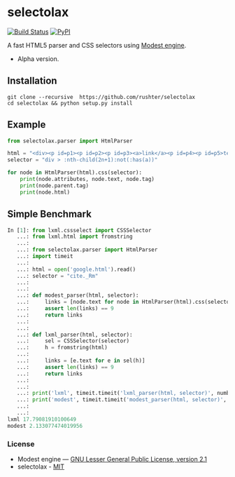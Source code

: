 # selectolax

[![Build Status](https://travis-ci.org/rushter/selectolax.svg?branch=master)](https://travis-ci.org/rushter/selectolax)
[![PyPI](https://img.shields.io/pypi/v/selectolax.svg)](https://pypi.python.org/pypi/selectolax)

A fast HTML5 parser and CSS selectors using [Modest engine](https://github.com/lexborisov/Modest/).

* Alpha version.

## Installation

```
git clone --recursive  https://github.com/rushter/selectolax
cd selectolax && python setup.py install
```

## Example

 
```python
from selectolax.parser import HtmlParser

html = "<div><p id=p1><p id=p2><p id=p3><a>link</a><p id=p4><p id=p5>text<p id=p6></div>"
selector = "div > :nth-child(2n+1):not(:has(a))"

for node in HtmlParser(html).css(selector):
    print(node.attributes, node.text, node.tag)
    print(node.parent.tag)
    print(node.html)

```


## Simple Benchmark 

```python
In [1]: from lxml.cssselect import CSSSelector
   ...: from lxml.html import fromstring
   ...:
   ...: from selectolax.parser import HtmlParser
   ...: import timeit
   ...:
   ...: html = open('google.html').read()
   ...: selector = "cite._Rm"
   ...:
   ...:
   ...: def modest_parser(html, selector):
   ...:     links = [node.text for node in HtmlParser(html).css(selector)]
   ...:     assert len(links) == 9
   ...:     return links
   ...:
   ...:
   ...: def lxml_parser(html, selector):
   ...:     sel = CSSSelector(selector)
   ...:     h = fromstring(html)
   ...:
   ...:     links = [e.text for e in sel(h)]
   ...:     assert len(links) == 9
   ...:     return links
   ...:
   ...:
   ...: print('lxml', timeit.timeit('lxml_parser(html, selector)', number=1000, globals=globals()))
   ...: print('modest', timeit.timeit('modest_parser(html, selector)', number=1000, globals=globals()))
   ...:
   ...:
lxml 17.79081910100649
modest 2.133077474019956
```

### License

* Modest engine — [GNU Lesser General Public License, version 2.1](https://github.com/lexborisov/Modest/blob/master/LICENSE)
* selectolax - [MIT](LICENSE)

